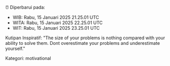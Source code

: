 ⏰ Diperbarui pada:
- WIB: Rabu, 15 Januari 2025 21.25.01 UTC
- WITA: Rabu, 15 Januari 2025 22.25.01 UTC
- WIT: Rabu, 15 Januari 2025 23.25.01 UTC

Kutipan Inspiratif:
"The size of your problems is nothing compared with your ability to solve them. Dont overestimate your problems and underestimate yourself."


Kategori: motivational

